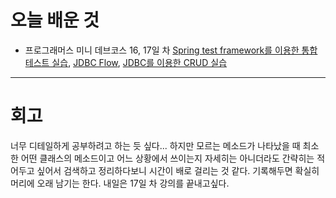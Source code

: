 # 오늘 배운 것

- 프로그래머스 미니 데브코스 16, 17일 차 
[Spring test framework를 이용한 통합테스트 실습](https://github.com/suran-kim/cnu_backend_TIL/blob/142c81e1d193f01e722051cc8b94df455808aa02/Study/Spring/%5BSpring%20Boot%5D%20Spring%20test%20framework%EB%A5%BC%20%EC%9D%B4%EC%9A%A9%ED%95%9C%20%ED%86%B5%ED%95%A9%ED%85%8C%EC%8A%A4%ED%8A%B8%20%EC%8B%A4%EC%8A%B5.md),
[JDBC Flow](https://github.com/suran-kim/cnu_backend_TIL/blob/142c81e1d193f01e722051cc8b94df455808aa02/Study/Spring/%5BSpring%20Boot%5D%20JDBC%20Flow.md),
[JDBC를 이용한 CRUD 실습](https://github.com/suran-kim/cnu_backend_TIL/blob/142c81e1d193f01e722051cc8b94df455808aa02/Study/Spring/%5BSpring%20Boot%5D%20JDBC%EB%A5%BC%20%EC%9D%B4%EC%9A%A9%ED%95%9C%20CRUD%20%EC%8B%A4%EC%8A%B5.md)

---

# 회고

너무 디테일하게 공부하려고 하는 듯 싶다... 하지만 모르는 메소드가 나타났을 때 최소한 어떤 클래스의 메소드이고 어느 상황에서 쓰이는지 자세히는 아니더라도 간략히는 적어두고 싶어서
검색하고 정리하다보니 시간이 배로 걸리는 것 같다. 기록해두면 확실히 머리에 오래 남기는 한다. 내일은 17일 차 강의를 끝내고싶다. 
